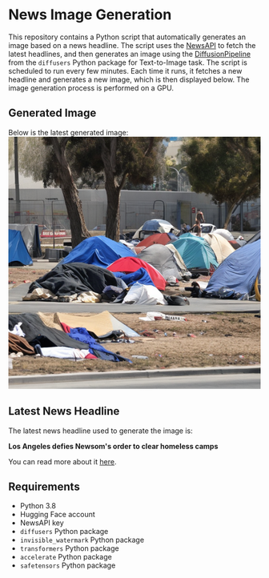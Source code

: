 # News Image Generation
This repository contains a Python script that automatically generates an image based on a news headline. The script uses the [NewsAPI](https://newsapi.org/) to fetch the latest headlines, and then generates an image using the [DiffusionPipeline](https://github.com/huggingface/diffusers) from the `diffusers` Python package for Text-to-Image task.
The script is scheduled to run every few minutes. Each time it runs, it fetches a new headline and generates a new image, which is then displayed below. The image generation process is performed on a GPU.

## Generated Image
Below is the latest generated image:
![Generated Image](image.png)

## Latest News Headline
The latest news headline used to generate the image is:

**Los Angeles defies Newsom's order to clear homeless camps**

You can read more about it [here](https://news.google.com/rss/articles/CBMipgFBVV95cUxQQlRHMWNGVGJFWkE5ZWx6d3JPeF9xaFA0eElkX0dlNVpvM3BiQmNhZmc0Y0dYc2YwM2JWNHYzbV9ha3RjOGFpbXNCQUZ5enBva2ZpeGRtSDdvOFl2anF4Rzk0aWc2NHI0enF0VTBnbERiM1puYU83VzBZSHdIRkJNdWt1YWgwd245SjVkRVJ6ZThvMUthWnpYOU5jWXdOT3I2bTlfN01R0gGuAUFVX3lxTE9WcUtXLUFESmFxcnE0N1ZIa3VkNmJDNmJzY1JCRkVUZTZVdmtZbnhLNEYweUExQmxMWUFLcE1yREZQeS1iTXlnTW5nNVlMXzBZbkprMGVpVXBPTy1CVFJYeklrdzZ5Ym9aUW5zX0FvNW5ObGlsWUJmTlpXa3A2R2ZENkdwYU0zb195c2pRTEt5LXh5ZFZuV2tiV2dtWER6NE9iZXNneXhQZ3h6cHNpQQ?oc=5).

## Requirements
- Python 3.8
- Hugging Face account
- NewsAPI key
- `diffusers` Python package
- `invisible_watermark` Python package
- `transformers` Python package
- `accelerate` Python package
- `safetensors` Python package
